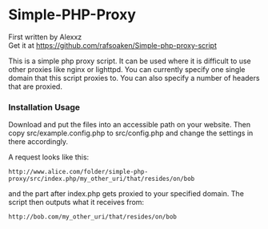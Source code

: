 Simple-PHP-Proxy
=============

First written by Alexxz  
Get it at <https://github.com/rafsoaken/Simple-php-proxy-script>

This is a simple php proxy script. It can be used where it is difficult to use other proxies like 
nginx or lighttpd. You can currently specify one single domain that this script proxies to.
You can also specify a number of headers that are proxied.

### Installation Usage

Download and put the files into an accessible path on your website. Then copy src/example.config.php 
to src/config.php and change the settings in there accordingly.

A request looks like this:

    http://www.alice.com/folder/simple-php-proxy/src/index.php/my_other_uri/that/resides/on/bob

and the part after index.php gets proxied to your specified domain. The script then outputs what it receives from:

    http://bob.com/my_other_uri/that/resides/on/bob
    

